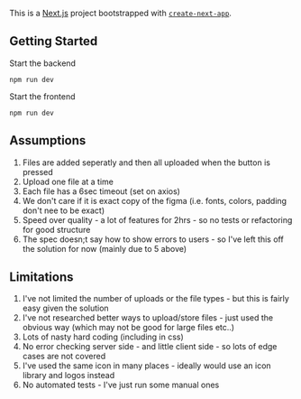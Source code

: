 This is a [Next.js](https://nextjs.org/) project bootstrapped with [`create-next-app`](https://github.com/vercel/next.js/tree/canary/packages/create-next-app).

## Getting Started

Start the backend

`npm run dev`

Start the frontend

`npm run dev`


## Assumptions
1. Files are added seperatly and then all uploaded when the button is pressed
2. Upload one file at a time
3. Each file has a 6sec timeout (set on axios)
4. We don't care if it is exact copy of the figma (i.e. fonts, colors, padding don't nee to be exact)
5. Speed over quality - a lot of features for 2hrs - so no tests or refactoring for good structure
6. The spec doesn;t say how to show errors to users - so I've left this off the solution for now (mainly due to 5 above)

## Limitations
1. I've not limited the number of uploads or the file types - but this is fairly easy given the solution
2. I've not researched better ways to upload/store files - just used the obvious way (which may not be good for large files etc..)
2. Lots of nasty hard coding (including in css)
3. No error checking server side - and little client side - so lots of edge cases are not covered
4. I've used the same icon in many places - ideally would use an icon library and logos instead
5. No automated tests - I've just run some manual ones

